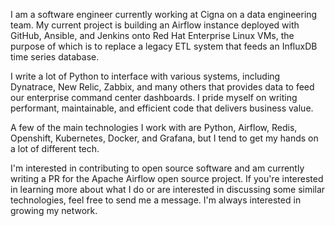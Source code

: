 I am a software engineer currently working at Cigna on a data engineering team. My current project is building an Airflow instance deployed with GitHub, Ansible, and Jenkins onto Red Hat Enterprise Linux VMs, the purpose of which is to replace a legacy ETL system that feeds an InfluxDB time series database. 

I write a lot of Python to interface with various systems, including Dynatrace, New Relic, Zabbix, and many others that provides data to feed our enterprise command center dashboards. I pride myself on writing performant, maintainable, and efficient code that delivers business value.

A few of the main technologies I work with are Python, Airflow, Redis, Openshift, Kubernetes, Docker, and Grafana, but I tend to get my hands on a lot of different tech. 

I'm interested in contributing to open source software and am currently writing a PR for the Apache Airflow open source project. If you're interested in learning more about what I do or are interested in discussing some similar technologies, feel free to send me a message. I'm always interested in growing my network.
